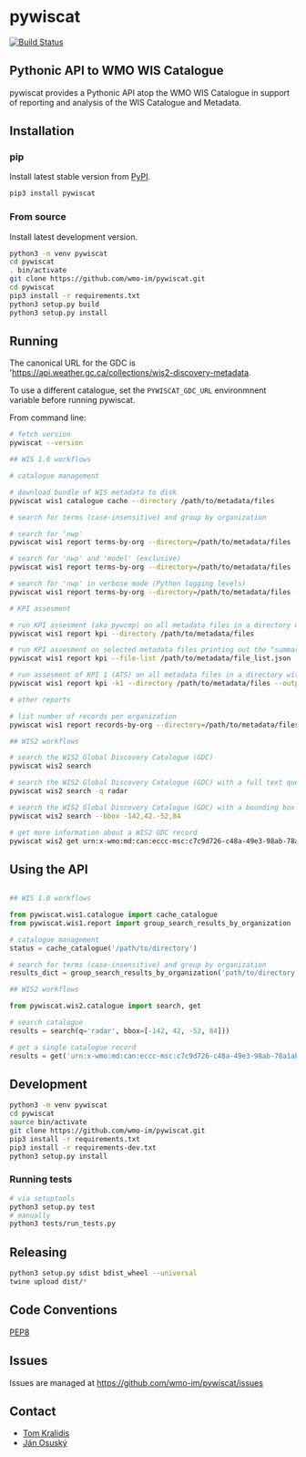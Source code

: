 # pywiscat

[![Build Status](https://github.com/wmo-im/pywiscat/workflows/build%20%E2%9A%99%EF%B8%8F/badge.svg)](https://github.com/wmo-im/pywiscat/actions)

## Pythonic API to WMO WIS Catalogue

pywiscat provides a Pythonic API atop the WMO WIS Catalogue in support
of reporting and analysis of the WIS Catalogue and Metadata.

## Installation

### pip

Install latest stable version from [PyPI](https://pypi.org/project/pywiscat).

```bash
pip3 install pywiscat
```

### From source

Install latest development version.

```bash
python3 -m venv pywiscat
cd pywiscat
. bin/activate
git clone https://github.com/wmo-im/pywiscat.git
cd pywiscat
pip3 install -r requirements.txt
python3 setup.py build
python3 setup.py install
```

## Running

The canonical URL for the GDC is 'https://api.weather.gc.ca/collections/wis2-discovery-metadata.

To use a different catalogue, set the `PYWISCAT_GDC_URL` environmnent variable before running pywiscat.

From command line:

```bash
# fetch version
pywiscat --version

## WIS 1.0 workflows

# catalogue management

# download bundle of WIS metadata to disk
pywiscat wis1 catalogue cache --directory /path/to/metadata/files

# search for terms (case-insensitive) and group by organization

# search for 'nwp'
pywiscat wis1 report terms-by-org --directory=/path/to/metadata/files --term nwp

# search for 'nwp' and 'model' (exclusive)
pywiscat wis1 report terms-by-org --directory=/path/to/metadata/files --term nwp --term model

# search for 'nwp' in verbose mode (Python logging levels)
pywiscat wis1 report terms-by-org --directory=/path/to/metadata/files --term nwp --verbosity DEBUG

# KPI assesment

# run KPI assesment (aka pywcmp) on all metadata files in a directory with default ("brief") output
pywiscat wis1 report kpi --directory /path/to/metadata/files

# run KPI assesment on selected metadata files printing out the "summary" section for each file
pywiscat wis1 report kpi --file-list /path/to/metadata/file_list.json --output-format summary

# run assesment of KPI 1 (ATS) on all metadata files in a directory with "full" output
pywiscat wis1 report kpi -k1 --directory /path/to/metadata/files --output-format full

# other reports

# list number of records per organization
pywiscat wis1 report records-by-org --directory=/path/to/metadata/files

## WIS2 workflows

# search the WIS2 Global Discovery Catalogue (GDC)
pywiscat wis2 search

# search the WIS2 Global Discovery Catalogue (GDC) with a full text query
pywiscat wis2 search -q radar

# search the WIS2 Global Discovery Catalogue (GDC) with a bounding box query
pywiscat wis2 search --bbox -142,42.-52,84

# get more information about a WIS2 GDC record
pywiscat wis2 get urn:x-wmo:md:can:eccc-msc:c7c9d726-c48a-49e3-98ab-78a1ab87cda8
```

## Using the API
```python

## WIS 1.0 workflows

from pywiscat.wis1.catalogue import cache_catalogue
from pywiscat.wis1.report import group_search_results_by_organization

# catalogue management
status = cache_catalogue('/path/to/directory')

# search for terms (case-insensitive) and group by organization
results_dict = group_search_results_by_organization('path/to/directory', terms=['nwp', 'model'])

## WIS2 workflows

from pywiscat.wis2.catalogue import search, get

# search catalogue
results = search(q='radar', bbox=[-142, 42, -52, 84]))

# get a single catalogue record
results = get('urn:x-wmo:md:can:eccc-msc:c7c9d726-c48a-49e3-98ab-78a1ab87cda8')
```


## Development

```bash
python3 -m venv pywiscat
cd pywiscat
source bin/activate
git clone https://github.com/wmo-im/pywiscat.git
pip3 install -r requirements.txt
pip3 install -r requirements-dev.txt
python3 setup.py install
```

### Running tests

```bash
# via setuptools
python3 setup.py test
# manually
python3 tests/run_tests.py
```

## Releasing

```bash
python3 setup.py sdist bdist_wheel --universal
twine upload dist/*
```

## Code Conventions

[PEP8](https://www.python.org/dev/peps/pep-0008)

## Issues

Issues are managed at https://github.com/wmo-im/pywiscat/issues

## Contact

* [Tom Kralidis](https://github.com/tomkralidis)
* [Ján Osuský](https://github.com/josusky)
